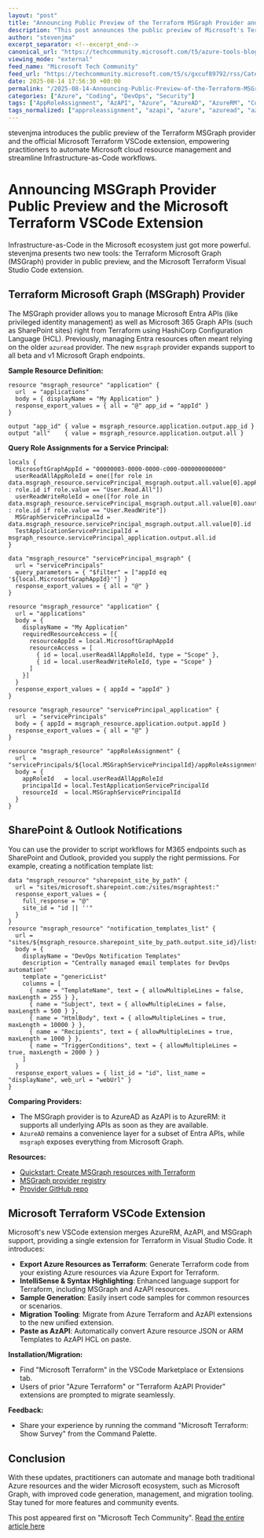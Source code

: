 ```yaml
---
layout: "post"
title: "Announcing Public Preview of the Terraform MSGraph Provider and Microsoft Terraform VSCode Extension"
description: "This post announces the public preview of Microsoft's Terraform MSGraph provider and the new Microsoft Terraform Visual Studio Code extension. It details how these tools expand Infrastructure-as-Code capabilities across Microsoft Graph, Azure, and M365 environments, covering provider usage, code examples, extension features, and migration from previous tooling."
author: "stevenjma"
excerpt_separator: <!--excerpt_end-->
canonical_url: "https://techcommunity.microsoft.com/t5/azure-tools-blog/announcing-msgraph-provider-public-preview-and-the-microsoft/ba-p/4443614"
viewing_mode: "external"
feed_name: "Microsoft Tech Community"
feed_url: "https://techcommunity.microsoft.com/t5/s/gxcuf89792/rss/Category?category.id=Azure"
date: 2025-08-14 17:56:30 +00:00
permalink: "/2025-08-14-Announcing-Public-Preview-of-the-Terraform-MSGraph-Provider-and-Microsoft-Terraform-VSCode-Extension.html"
categories: ["Azure", "Coding", "DevOps", "Security"]
tags: ["AppRoleAssignment", "AzAPI", "Azure", "AzureAD", "AzureRM", "Code Generation", "Coding", "Community", "DevOps", "DevOps Automation", "Entra API", "HashiCorp Configuration Language", "IaC", "Identity Management", "IntelliSense", "M365 Graph API", "Microsoft Entra", "Microsoft Graph", "MSGraph Provider", "Outlook API", "Role Assignment", "Security", "Service Principal", "SharePoint", "Terraform", "Visual Studio Code", "VS Code Extension"]
tags_normalized: ["approleassignment", "azapi", "azure", "azuread", "azurerm", "code generation", "coding", "community", "devops", "devops automation", "entra api", "hashicorp configuration language", "iac", "identity management", "intellisense", "m365 graph api", "microsoft entra", "microsoft graph", "msgraph provider", "outlook api", "role assignment", "security", "service principal", "sharepoint", "terraform", "visual studio code", "vs code extension"]
---
```


stevenjma introduces the public preview of the Terraform MSGraph provider and the official Microsoft Terraform VSCode extension, empowering practitioners to automate Microsoft cloud resource management and streamline Infrastructure-as-Code workflows.<!--excerpt_end-->

# Announcing MSGraph Provider Public Preview and the Microsoft Terraform VSCode Extension

Infrastructure-as-Code in the Microsoft ecosystem just got more powerful. stevenjma presents two new tools: the Terraform Microsoft Graph (MSGraph) provider in public preview, and the Microsoft Terraform Visual Studio Code extension.

## Terraform Microsoft Graph (MSGraph) Provider

The MSGraph provider allows you to manage Microsoft Entra APIs (like privileged identity management) as well as Microsoft 365 Graph APIs (such as SharePoint sites) right from Terraform using HashiCorp Configuration Language (HCL). Previously, managing Entra resources often meant relying on the older `azuread` provider. The new `msgraph` provider expands support to all beta and v1 Microsoft Graph endpoints.

**Sample Resource Definition:**

```hcl
resource "msgraph_resource" "application" {
  url  = "applications"
  body = { displayName = "My Application" }
  response_export_values = { all = "@" app_id = "appId" }
}

output "app_id" { value = msgraph_resource.application.output.app_id }
output "all"    { value = msgraph_resource.application.output.all }
```

**Query Role Assignments for a Service Principal:**

```hcl
locals {
  MicrosoftGraphAppId = "00000003-0000-0000-c000-000000000000"
  userReadAllAppRoleId = one([for role in data.msgraph_resource.servicePrincipal_msgraph.output.all.value[0].appRoles : role.id if role.value == "User.Read.All"])
  userReadWriteRoleId = one([for role in data.msgraph_resource.servicePrincipal_msgraph.output.all.value[0].oauth2PermissionScopes : role.id if role.value == "User.ReadWrite"])
  MSGraphServicePrincipalId = data.msgraph_resource.servicePrincipal_msgraph.output.all.value[0].id
  TestApplicationServicePrincipalId = msgraph_resource.servicePrincipal_application.output.all.id
}

data "msgraph_resource" "servicePrincipal_msgraph" {
  url = "servicePrincipals"
  query_parameters = { "$filter" = ["appId eq '${local.MicrosoftGraphAppId}'"] }
  response_export_values = { all = "@" }
}

resource "msgraph_resource" "application" {
  url = "applications"
  body = {
    displayName = "My Application"
    requiredResourceAccess = [{
      resourceAppId = local.MicrosoftGraphAppId
      resourceAccess = [
        { id = local.userReadAllAppRoleId, type = "Scope" },
        { id = local.userReadWriteRoleId, type = "Scope" }
      ]
    }]
  }
  response_export_values = { appId = "appId" }
}

resource "msgraph_resource" "servicePrincipal_application" {
  url  = "servicePrincipals"
  body = { appId = msgraph_resource.application.output.appId }
  response_export_values = { all = "@" }
}

resource "msgraph_resource" "appRoleAssignment" {
  url  = "servicePrincipals/${local.MSGraphServicePrincipalId}/appRoleAssignments"
  body = {
    appRoleId   = local.userReadAllAppRoleId
    principalId = local.TestApplicationServicePrincipalId
    resourceId  = local.MSGraphServicePrincipalId
  }
}
```

## SharePoint & Outlook Notifications

You can use the provider to script workflows for M365 endpoints such as SharePoint and Outlook, provided you supply the right permissions. For example, creating a notification template list:

```hcl
data "msgraph_resource" "sharepoint_site_by_path" {
  url = "sites/microsoft.sharepoint.com:/sites/msgraphtest:"
  response_export_values = {
    full_response = "@"
    site_id = "id || ''"
  }
}
resource "msgraph_resource" "notification_templates_list" {
  url = "sites/${msgraph_resource.sharepoint_site_by_path.output.site_id}/lists"
  body = {
    displayName = "DevOps Notification Templates"
    description = "Centrally managed email templates for DevOps automation"
    template = "genericList"
    columns = [
      { name = "TemplateName", text = { allowMultipleLines = false, maxLength = 255 } },
      { name = "Subject", text = { allowMultipleLines = false, maxLength = 500 } },
      { name = "HtmlBody", text = { allowMultipleLines = true, maxLength = 10000 } },
      { name = "Recipients", text = { allowMultipleLines = true, maxLength = 1000 } },
      { name = "TriggerConditions", text = { allowMultipleLines = true, maxLength = 2000 } }
    ]
  }
  response_export_values = { list_id = "id", list_name = "displayName", web_url = "webUrl" }
}
```

**Comparing Providers:**

- The MSGraph provider is to AzureAD as AzAPI is to AzureRM: it supports all underlying APIs as soon as they are available.
- `AzureAD` remains a convenience layer for a subset of Entra APIs, while `msgraph` exposes everything from Microsoft Graph.

**Resources:**

- [Quickstart: Create MSGraph resources with Terraform](https://learn.microsoft.com/graph/templates/terraform/quickstart-create-terraform)
- [MSGraph provider registry](https://registry.terraform.io/providers/microsoft/msgraph/latest)
- [Provider GitHub repo](https://github.com/Microsoft/terraform-provider-msgraph)

## Microsoft Terraform VSCode Extension

Microsoft's new VSCode extension merges AzureRM, AzAPI, and MSGraph support, providing a single extension for Terraform in Visual Studio Code. It introduces:

- **Export Azure Resources as Terraform**: Generate Terraform code from your existing Azure resources via Azure Export for Terraform.
- **IntelliSense & Syntax Highlighting**: Enhanced language support for Terraform, including MSGraph and AzAPI resources.
- **Sample Generation**: Easily insert code samples for common resources or scenarios.
- **Migration Tooling**: Migrate from Azure Terraform and AzAPI extensions to the new unified extension.
- **Paste as AzAPI**: Automatically convert Azure resource JSON or ARM Templates to AzAPI HCL on paste.

**Installation/Migration:**

- Find "Microsoft Terraform" in the VSCode Marketplace or Extensions tab.
- Users of prior "Azure Terraform" or "Terraform AzAPI Provider" extensions are prompted to migrate seamlessly.

**Feedback:**

- Share your experience by running the command "Microsoft Terraform: Show Survey" from the Command Palette.

## Conclusion

With these updates, practitioners can automate and manage both traditional Azure resources and the wider Microsoft ecosystem, such as Microsoft Graph, with improved code generation, management, and migration tooling. Stay tuned for more features and community events.

This post appeared first on "Microsoft Tech Community". [Read the entire article here](https://techcommunity.microsoft.com/t5/azure-tools-blog/announcing-msgraph-provider-public-preview-and-the-microsoft/ba-p/4443614)
